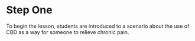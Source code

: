 # Step One

To begin the lesson, students are introduced to a scenario about the use of CBD as a way for someone to relieve chronic pain. 